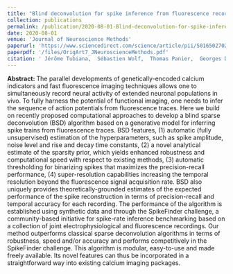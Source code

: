 ```yaml
---
title: "Blind deconvolution for spike inference from fluorescence recordings"
collection: publications
permalink: /publication/2020-08-01-Blind-deconvolution-for-spike-inference-from-fluorescence-recordings
date: 2020-08-01
venue: 'Journal of Neuroscience Methods'
paperurl: 'https://www.sciencedirect.com/science/article/pii/S0165027020301862'
paperpdf: '/files/OrigArt7_JNeuroscienceMethods.pdf'
citation: ' Jérôme Tubiana,  Sébastien Wolf,  Thomas Panier,  Georges Debregeas, &quot;Blind deconvolution for spike inference from fluorescence recordings.&quot; Journal of Neuroscience Methods, 2020.'
---
```

<b> Abstract: </b>The parallel developments of genetically-encoded calcium indicators and fast fluorescence imaging techniques allows one to simultaneously record neural activity of extended neuronal populations in vivo. To fully harness the potential of functional imaging, one needs to infer the sequence of action potentials from fluorescence traces. Here we build on recently proposed computational approaches to develop a blind sparse deconvolution (BSD) algorithm based on a generative model for inferring spike trains from fluorescence traces. BSD features, (1) automatic (fully unsupervised) estimation of the hyperparameters, such as spike amplitude, noise level and rise and decay time constants, (2) a novel analytical estimate of the sparsity prior, which yields enhanced robustness and computational speed with respect to existing methods, (3) automatic thresholding for binarizing spikes that maximizes the precision-recall performance, (4) super-resolution capabilities increasing the temporal resolution beyond the fluorescence signal acquisition rate. BSD also uniquely provides theoretically-grounded estimates of the expected performance of the spike reconstruction in terms of precision-recall and temporal accuracy for each recording. The performance of the algorithm is established using synthetic data and through the SpikeFinder challenge, a community-based initiative for spike-rate inference benchmarking based on a collection of joint electrophysiological and fluorescence recordings. Our method outperforms classical sparse deconvolution algorithms in terms of robustness, speed and/or accuracy and performs competitively in the SpikeFinder challenge. This algorithm is modular, easy-to-use and made freely available. Its novel features can thus be incorporated in a straightforward way into existing calcium imaging packages.
